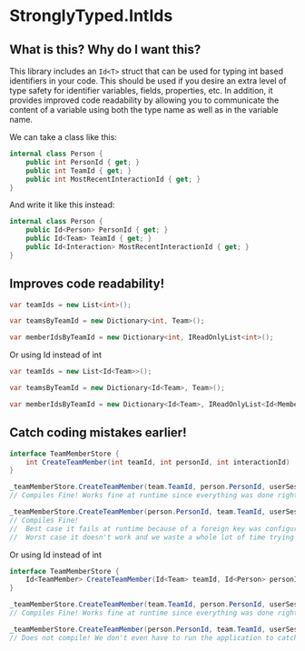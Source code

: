 # StronglyTyped.IntIds

## What is this? Why do I want this?

This library includes an ```Id<T>``` struct that can be used for typing int based identifiers in your code. This should be used if you desire an extra level of type safety for identifier variables, fields, properties, etc. In addition, it provides improved code readability by allowing you to communicate the content of a variable using both the type name as well as in the variable name.

We can take a class like this:

```csharp
internal class Person {
	public int PersonId { get; }
	public int TeamId { get; }
	public int MostRecentInteractionId { get; }
}
```

And write it like this instead:

```csharp
internal class Person {
	public Id<Person> PersonId { get; }
	public Id<Team> TeamId { get; }
	public Id<Interaction> MostRecentInteractionId { get; }
}
```


## Improves code readability!

```csharp
var teamIds = new List<int>();

var teamsByTeamId = new Dictionary<int, Team>();

var memberIdsByTeamId = new Dictionary<int, IReadOnlyList<int>();
```

Or using Id instead of int

```csharp
var teamIds = new List<Id<Team>>();

var teamsByTeamId = new Dictionary<Id<Team>, Team>();

var memberIdsByTeamId = new Dictionary<Id<Team>, IReadOnlyList<Id<Member>>();
```


## Catch coding mistakes earlier!

```csharp
interface TeamMemberStore {
	int CreateTeamMember(int teamId, int personId, int interactionId)
}

_teamMemberStore.CreateTeamMember(team.TeamId, person.PersonId, userSession.InteractionId);
// Compiles Fine! Works fine at runtime since everything was done right!

_teamMemberStore.CreateTeamMember(person.PersonId, team.TeamId, userSession.InteractionId);
// Compiles Fine!
//  Best case it fails at runtime because of a foreign key was configured on the database and it's fairly obvious what we did wrong.
//  Worst case it doesn't work and we waste a whole lot of time trying to figure out why we can't get joining a team to work only to realize we made this stupid mistake.
```

Or using Id instead of int

```csharp
interface TeamMemberStore {
	Id<TeamMember> CreateTeamMember(Id<Team> teamId, Id<Person> personId, Id<Interaction> interactionId)
}

_teamMemberStore.CreateTeamMember(team.TeamId, person.PersonId, userSession.InteractionId);
// Compiles Fine! Works fine at runtime since everything was done right!

_teamMemberStore.CreateTeamMember(person.PersonId, team.TeamId, userSession.InteractionId);
// Does not compile! We don't even have to run the application to catch this type is error. A red, swiggly underline shows us the problem!
```